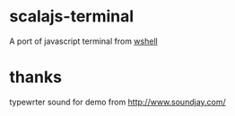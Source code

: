 scalajs-terminal
================
A port of javascript terminal from [wshell](https://github.com/enricobn/wshell)

thanks
======
typewrter sound for demo from http://www.soundjay.com/